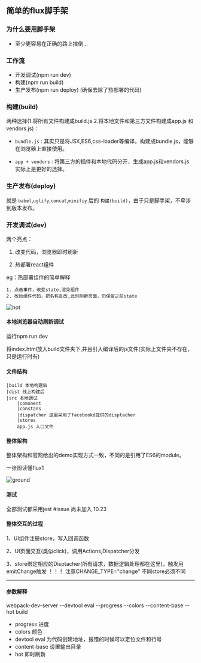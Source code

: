## 简单的flux脚手架


### 为什么要用脚手架

- 至少更容易在正确的路上摔倒...

### 工作流


- 开发调试(npm run dev) 
- 构建(npm run build) 
- 生产发布(npm run deploy) (确保去除了热部署的代码)

### 构建(build)

两种选择(1.将所有文件构建成build.js 2.将本地文件和第三方文件构建成app.js 和 vendors.js)：

- `bundle.js` : 其实只是将JSX,ES6,css-loader等编译，构建成bundle.js，能够在浏览器上直接使用。

- `app + vendors` : 将第三方的插件和本地代码分开，生成app.js和vendors.js 实际上是更好的选择。

### 生产发布(deploy)

就是 `babel`,`uglify`,`concat`,`minifiy` 后的 `构建(build)`，由于只是脚手架，不牵涉到版本发布。

### 开发调试(dev)

两个亮点：

1. 改变代码，浏览器即时刷新

2. 热部署react组件


eg：热部署组件的简单解释

	1. 点击事件，改变state,渲染组件
	2. 改动组件代码，把名称乱改,此时刷新页面，仍保留之前state

![hot](http://f2e.souche.com:7002/assets/images/babyflux/hot.png "hot image")

#### 本地浏览器自动刷新调试

运行npm run dev

将index.html放入build文件夹下,并且引入编译后的js文件(实际上文件夹不存在，只是运行时有)


#### 文件结构

	|build 本地构建后
	|dist 线上构建后
	|src 本地调试
		|comonent
		|constans
		|dispatcher 这里采用了facebookd提供的disptacher
		|stores 
		app.js 入口文件 

#### 整体架构

整体架构和官网给出的demo实现方式一致，不同的是引用了ES6的module。

一张图读懂flux1

![ground](http://f2e.souche.com:7002/assets/images/babyflux/ground.png "ground image")

#### 测试

全部测试都采用jest
	#issue 尚未加入 10.23
 
#### 整体交互的过程
1、UI组件注册store，写入回调函数

2、UI页面交互(类似click)，调用Actions,Dispatcher分发

3、store绑定相应的Disptacher(所有请求，数据逻辑处理都在这里)，触发用emitChange触发
！！！
注意CHANGE_TYPE="change" 不同store必须不同















---


#### 参数解释
webpack-dev-server --devtool eval --progress --colors --content-base --hot build

- progress 进度
- colors 颜色
- devtool eval 为代码创建地址，报错的时候可以定位文件和行号
- content-base 设置输出目录
- hot 即时刷新